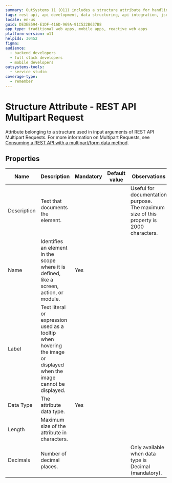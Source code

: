 ```yaml
---
summary: OutSystems 11 (O11) includes a structure attribute for handling REST API multipart requests, detailing properties like Name, Description, and Data Type.
tags: rest api, api development, data structuring, api integration, json
locale: en-us
guid: DE3E8594-E1DF-416D-969A-91C522B637B8
app_type: traditional web apps, mobile apps, reactive web apps
platform-version: o11
helpids: 30452
figma:
audience:
  - backend developers
  - full stack developers
  - mobile developers
outsystems-tools:
  - service studio
coverage-type:
  - remember
---
```


# Structure Attribute - REST API Multipart Request

Attribute belonging to a structure used in input arguments of REST API Multipart Requests. For more information on Multipart Requests, see [Consuming a REST API with a multipart/form data method](../../../../integration-with-systems/rest/consume-rest-apis/consume-multipart-form-data.md).  

## Properties

<table markdown="1">
<thead>
<tr>
<th>Name</th>
<th>Description</th>
<th>Mandatory</th>
<th>Default value</th>
<th>Observations</th>
</tr>
</thead>
<tbody>
<tr>
<td title="Description">Description</td>
<td>Text that documents the element.</td>
<td></td>
<td></td>
<td>Useful for documentation purpose.<br/>The maximum size of this property is 2000 characters.</td>
</tr>
<tr>
<td title="Name">Name</td>
<td>Identifies an element in the scope where it is defined, like a screen, action, or module.</td>
<td>Yes</td>
<td></td>
<td></td>
</tr>
<tr>
<td title="Label">Label</td>
<td>Text literal or expression used as a tooltip when hovering the image or displayed when the image cannot be displayed.</td>
<td></td>
<td></td>
<td></td>
</tr>
<tr>
<td title="Type">Data Type</td>
<td>The attribute data type.</td>
<td>Yes</td>
<td></td>
<td></td>
</tr>
<tr>
<td title="Length">Length</td>
<td>Maximum size of the attribute in characters.</td>
<td></td>
<td></td>
<td></td>
</tr>
<tr>
<td title="Decimals">Decimals</td>
<td>Number of decimal places.</td>
<td></td>
<td></td>
<td>Only available when data type is Decimal (mandatory).</td>
</tr>
</tbody>
</table>

